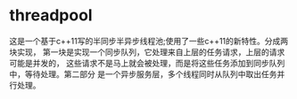 # threadpool
这是一个基于c++11写的半同步半异步线程池;使用了一些c++11的新特性。分成两块实现，
第一块是实现一个同步队列，它处理来自上层的任务请求，上层的请求可能是并发的，
这些请求不是马上就会被处理，而是将这些任务添加到同步队列中，等待处理。第二部分
是一个异步服务层，多个线程同时从队列中取出任务并行处理。
